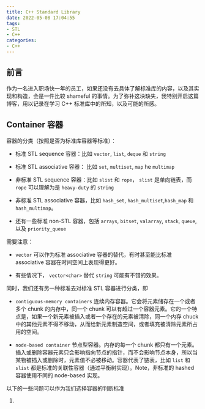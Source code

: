 ```yaml
---
title: C++ Standard Library
date: 2022-05-08 17:04:55
tags:
- STL
- C++
categories:
- C++
---
```


## 前言

作为一名进入职场快一年的员工，如果还没有去具体了解标准库的内容，以及其实现和构造，会是一件比较 shameful 的事情。为了弥补这块缺失，我特别开启这篇博客，用以记录在学习 C++ 标准库中的所知，以及可能的所感。

## Container 容器

容器的分类（按照是否为标准库容器等标准）：

- 标准 STL sequence 容器：比如 `vector`, `list`, `deque` 和 `string`

- 标准 STL associative 容器： 比如 `set`, `multiset`, `map` he `multimap`

- 非标准 STL sequence 容器：比如 `slist` 和 `rope`， `slist` 是单向链表，而 `rope` 可以理解为是 `heavy-duty` 的 `string`

- 非标准 STL associative 容器，比如 `hash_set`, `hash_multiset`,`hash_map` 和 `hash_multimap`。

- 还有一些标准 non-STL 容器，包括 `arrays`, `bitset`, `valarray`, `stack`, `queue`, 以及 `priority_queue`

需要注意：

- `vector` 可以作为标准 associative 容器的替代，有时甚至能比标准 associative 容器在时间空间上表现得更好。

- 有些情况下， `vector<char>` 替代 `string` 可能有不错的效果。

同时，我们还有另一种标准去对标准 STL 容器进行分类，即

- `contiguous-memory containers` 连续内存容器。它会将元素储存在一个或者多个 chunk 的内存中，同一个 chunk 可以有超过一个容器元素。它的一个特点是，如果一个新元素被插入或者一个存在的元素被清除，同一个内存 chuck 中的其他元素不得不移动，从而给新元素制造空间，或者填充被清除元素所占用的空间。

- `node-based container` 节点型容器。内存的每一个 chunk 都只有一个元素。插入或删除容器元素只会影响指向节点的指针，而不会影响节点本身，所以当某物被插入或删除时，元素值不必被移动。容器代表了链表，比如 `list` 和 `slist` 都是标准的关联性容器（通过平衡树实现）。Note，非标准的 hashed 容器使用不同的 node-based 实现。

以下的一些问题可以作为我们选择容器的判断标准

1. 
